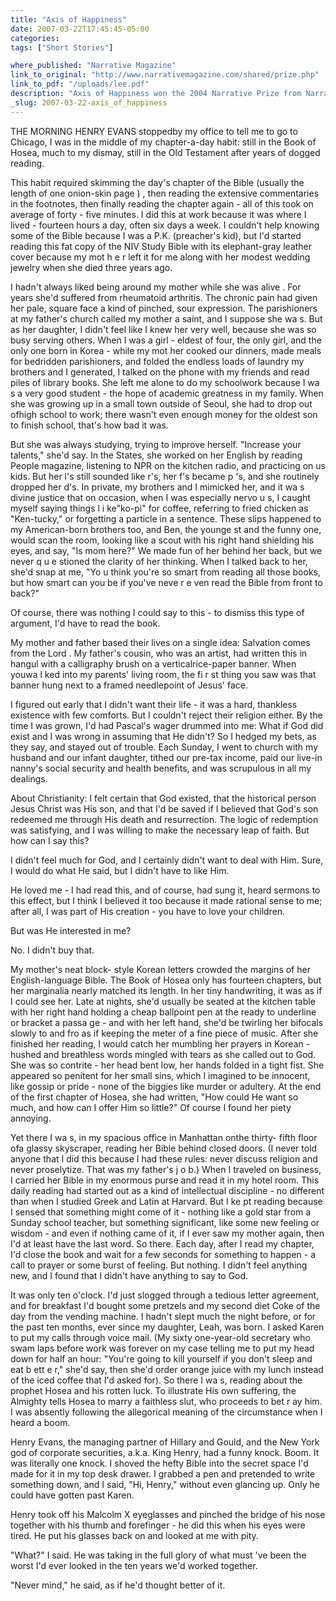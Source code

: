 ```yaml
---
title: "Axis of Happiness"
date: 2007-03-22T17:45:45-05:00
categories: 
tags: ["Short Stories"]

where_published: "Narrative Magazine"
link_to_original: "http://www.narrativemagazine.com/shared/prize.php"
link_to_pdf: "/uploads/lee.pdf"
description: "Axis of Happiness won the 2004 Narrative Prize from Narrative Magazine."
_slug: 2007-03-22-axis_of_happiness
---
```


THE MORNING HENRY EVANS stoppedby my office to tell me to go to Chicago, I was in the middle of my chapter-a-day habit: still in the Book of Hosea, much to my dismay, still in the Old Testament after years of dogged reading.

This habit required skimming the day's chapter of the Bible (usually the length of one onion-skin page ) , then reading the extensive commentaries in the footnotes, then finally reading the chapter again - all of this took on average of forty - five minutes. I did this at work because it was where I lived - fourteen hours a day, often six days a week. I couldn't help knowing some of the Bible because I was a P.K. (preacher's kid), but I'd started reading this fat copy of the NIV Study Bible with its elephant-gray leather cover because my mot h e r left it for me along with her modest wedding jewelry when she died three years ago.

I hadn't always liked being around my mother while she was alive . For years she'd suffered from rheumatoid arthritis. The chronic pain had given her pale, square face a kind of pinched, sour expression. The parishioners at my father's church called my mother a saint, and I suppose she wa s. But as her daughter, I didn't feel like I knew her very well, because she was so busy serving others. When I was a girl - eldest of four, the only girl, and the only one born in Korea - while my mot her cooked our dinners, made meals for bedridden parishioners, and folded the endless loads of laundry my brothers and I generated, I talked on the phone with my friends and read piles of library books. She left me alone to do my schoolwork because I wa s a very good student - the hope of academic greatness in my family. When she was growing up in a small town outside of Seoul, she had to drop out ofhigh school to work; there wasn't even enough money for the oldest son to finish school, that's how bad it was.

But she was always studying, trying to improve herself. "Increase your talents," she'd say. In the States, she worked on her English by reading People magazine, listening to NPR on the kitchen radio, and practicing on us kids. But her l's still sounded like r's, her f's became p 's, and she routinely dropped her d's. In private, my brothers and I mimicked her, and it wa s divine justice that on occasion, when I was especially nervo u s, I caught myself saying things l i ke"ko-pi" for coffee, referring to fried chicken as "Ken-tucky," or forgetting a particle in a sentence. These slips happened to my American-born brothers too, and Ben, the younge st and the funny one, would scan the room, looking like a scout with his right hand shielding his eyes, and say, "Is mom here?" We made fun of her behind her back, but we never q u e stioned the clarity of her thinking. When I talked back to her, she'd snap at me, "Yo u think you're so smart from reading all those books, but how smart can you be if you've neve r e ven read the Bible from front to back?"

Of course, there was nothing I could say to this - to dismiss this type of argument, I'd have to read the book.

My mother and father based their lives on a single idea: Salvation comes from the Lord . My father's cousin, who was an artist, had written this in hangul with a calligraphy brush on a verticalrice-paper banner. When youwa l ked into my parents' living room, the fi r st thing you saw was that banner hung next to a framed needlepoint of Jesus' face.

I figured out early that I didn't want their life - it was a hard, thankless existence with few comforts. But I couldn't reject their religion either. By the time I was grown, I'd had Pascal's wager drummed into me: What if God did exist and I was wrong in assuming that He didn't? So I hedged my bets, as they say, and stayed out of trouble. Each Sunday, I went to church with my husband and our infant daughter, tithed our pre-tax income, paid our live-in nanny's social security and health benefits, and was scrupulous in all my dealings.

About Christianity: I felt certain that God existed, that the historical person Jesus Christ was His son, and that I'd be saved if I believed that God's son redeemed me through His death and resurrection. The logic of redemption was satisfying, and I was willing to make the necessary leap of faith. But how can I say this?

I didn't feel much for God, and I certainly didn't want to deal with Him. Sure, I would do what He said, but I didn't have to like Him.

He loved me - I had read this, and of course, had sung it, heard sermons to this effect, but I think I believed it too because it made rational sense to me; after all, I was part of His creation - you have to love your children.

But was He interested in me?

No. I didn't buy that.

My mother's neat block- style Korean letters crowded the margins of her English-language Bible. The Book of Hosea only has fourteen chapters, but her marginalia nearly matched its length. In her tiny handwriting, it was as if I could see her. Late at nights, she'd usually be seated at the kitchen table with her right hand holding a cheap ballpoint pen at the ready to underline or bracket a passa ge - and with her left hand, she'd be twirling her bifocals slowly to and fro as if keeping the meter of a fine piece of music. After she finished her reading, I would catch her mumbling her prayers in Korean - hushed and breathless words mingled with tears as she called out to God. She was so contrite - her head bent low, her hands folded in a tight fist. She appeared so penitent for her small sins, which I imagined to be innocent, like gossip or pride - none of the biggies like murder or adultery. At the end of the first chapter of Hosea, she had written, "How could He want so much, and how can I offer Him so little?" Of course I found her piety annoying.

Yet there I wa s, in my spacious office in Manhattan onthe thirty- fifth floor ofa glassy skyscraper, reading her Bible behind closed doors. (I never told anyone that I did this because I had these rules: never discuss religion and never proselytize. That was my father's j o b.) When I traveled on business, I carried her Bible in my enormous purse and read it in my hotel room. This daily reading had started out as a kind of intellectual discipline - no different than when I studied Greek and Latin at Harvard. But I ke pt reading because I sensed that something might come of it - nothing like a gold star from a Sunday school teacher, but something significant, like some new feeling or wisdom - and even if nothing came of it, if I ever saw my mother again, then I'd at least have the last word. So there. Each day, after I read my chapter, I'd close the book and wait for a few seconds for something to happen - a call to prayer or some burst of feeling. But nothing. I didn't feel anything new, and I found that I didn't have anything to say to God.

It was only ten o'clock. I'd just slogged through a tedious letter agreement, and for breakfast I'd bought some pretzels and my second diet Coke of the day from the vending machine. I hadn't slept much the night before, or for the past ten months, ever since my daughter, Leah, was born. I asked Karen to put my calls through voice mail. (My sixty one-year-old secretary who swam laps before work was forever on my case telling me to put my head down for half an hour: "You're going to kill yourself if you don't sleep and eat b ett e r," she'd say, then she'd order orange juice with my lunch instead of the iced coffee that I'd asked for). So there I wa s, reading about the prophet Hosea and his rotten luck. To illustrate His own suffering, the Almighty tells Hosea to marry a faithless slut, who proceeds to bet r ay him. I was absently following the allegorical meaning of the circumstance when I heard a boom.

Henry Evans, the managing partner of Hillary and Gould, and the New York god of corporate securities, a.k.a. King Henry, had a funny knock. Boom. It was literally one knock. I shoved the hefty Bible into the secret space I'd made for it in my top desk drawer. I grabbed a pen and pretended to write something down, and I said, "Hi, Henry," without even glancing up. Only he could have gotten past Karen.

Henry took off his Malcolm X eyeglasses and pinched the bridge of his nose together with his thumb and forefinger - he did this when his eyes were tired. He put his glasses back on and looked at me with pity.

"What?" I said. He was taking in the full glory of what must 've been the worst I'd ever looked in the ten years we'd worked together.

"Never mind," he said, as if he'd thought better of it.


